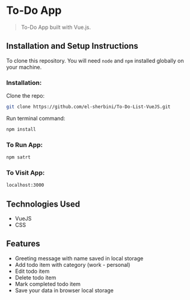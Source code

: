 # To-Do App

> To-Do App built with Vue.js.

## Installation and Setup Instructions

To clone this repository. You will need `node` and `npm` installed globally on your machine.

### Installation:

Clone the repo:

```sh
git clone https://github.com/el-sherbini/To-Do-List-VueJS.git
```

Run terminal command:

```sh
npm install
```

### To Run App:

```sh
npm satrt
```

### To Visit App:

```sh
localhost:3000
```

## Technologies Used

- VueJS
- CSS

## Features

- Greeting message with name saved in local storage
- Add todo item with category (work - personal)
- Edit todo item
- Delete todo item
- Mark completed todo item
- Save your data in browser local storage
